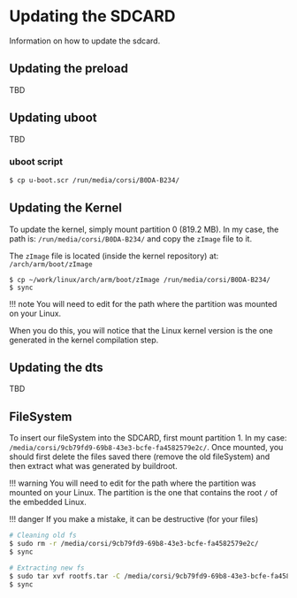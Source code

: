 # Updating the SDCARD

Information on how to update the sdcard.

## Updating the preload

TBD

## Updating uboot

TBD

### uboot script

```bash
$ cp u-boot.scr /run/media/corsi/B0DA-B234/
```

## Updating the Kernel

To update the kernel, simply mount partition 0 (819.2 MB). In my case, the path is: `/run/media/corsi/B0DA-B234/` and copy the `zImage` file to it.

The `zImage` file is located (inside the kernel repository) at: `/arch/arm/boot/zImage`

```
$ cp ~/work/linux/arch/arm/boot/zImage /run/media/corsi/B0DA-B234/
$ sync
```

!!! note
    You will need to edit for the path where the partition was mounted on your Linux.

When you do this, you will notice that the Linux kernel version is the one generated in the kernel compilation step.

## Updating the dts

TBD

## FileSystem

To insert our fileSystem into the SDCARD, first mount partition 1. In my case: `/media/corsi/9cb79fd9-69b8-43e3-bcfe-fa4582579e2c/`. Once mounted, you should first delete the files saved there (remove the old fileSystem) and then extract what was generated by buildroot.

!!! warning
    You will need to edit for the path where the partition was mounted on your Linux. The partition is the one that contains the root `/` of the embedded Linux.

!!! danger
    If you make a mistake, it can be destructive (for your files)

```bash
# Cleaning old fs
$ sudo rm -r /media/corsi/9cb79fd9-69b8-43e3-bcfe-fa4582579e2c/
$ sync 

# Extracting new fs
$ sudo tar xvf rootfs.tar -C /media/corsi/9cb79fd9-69b8-43e3-bcfe-fa4582579e2c/
$ sync 
```
```
